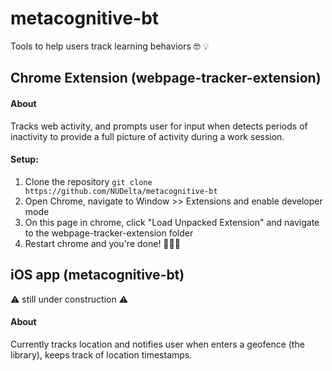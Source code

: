 # metacognitive-bt
Tools to help users track learning behaviors :nerd_face: :bulb:

## Chrome Extension (webpage-tracker-extension)

#### About
Tracks web activity, and prompts user for input when detects periods of inactivity to provide a full picture of activity during a work session. 

#### Setup:
1. Clone the repository `git clone https://github.com/NUDelta/metacognitive-bt`
2. Open Chrome, navigate to Window >> Extensions and enable developer mode
3. On this page in chrome, click "Load Unpacked Extension" and navigate to the webpage-tracker-extension folder
4. Restart chrome and you're done! :tada::tada::tada:



## iOS app (metacognitive-bt)

:warning: still under construction :warning:

#### About
Currently tracks location and notifies user when enters a geofence (the library), keeps track of location timestamps. 
